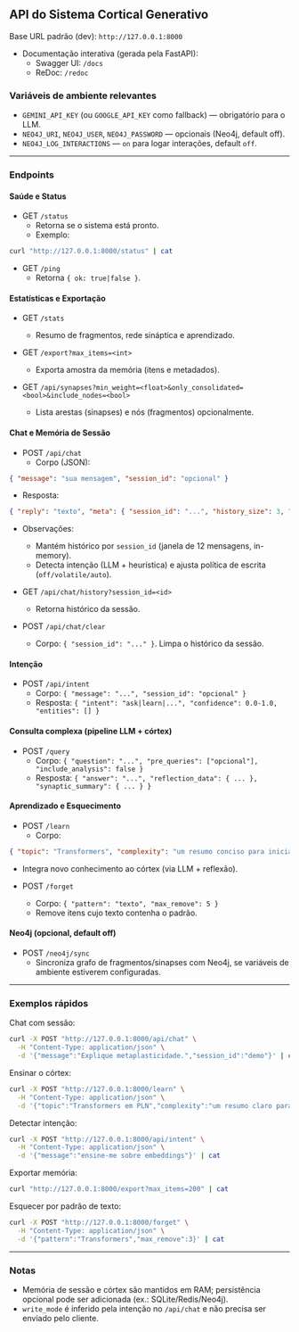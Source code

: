 ## API do Sistema Cortical Generativo

Base URL padrão (dev): `http://127.0.0.1:8000`

- Documentação interativa (gerada pela FastAPI):
  - Swagger UI: `/docs`
  - ReDoc: `/redoc`

### Variáveis de ambiente relevantes
- `GEMINI_API_KEY` (ou `GOOGLE_API_KEY` como fallback) — obrigatório para o LLM.
- `NEO4J_URI`, `NEO4J_USER`, `NEO4J_PASSWORD` — opcionais (Neo4j, default off).
- `NEO4J_LOG_INTERACTIONS` — `on` para logar interações, default `off`.

---

### Endpoints

#### Saúde e Status
- GET `/status`
  - Retorna se o sistema está pronto.
  - Exemplo:
```bash
curl "http://127.0.0.1:8000/status" | cat
```

- GET `/ping`
  - Retorna `{ ok: true|false }`.

#### Estatísticas e Exportação
- GET `/stats`
  - Resumo de fragmentos, rede sináptica e aprendizado.

- GET `/export?max_items=<int>`
  - Exporta amostra da memória (itens e metadados).

- GET `/api/synapses?min_weight=<float>&only_consolidated=<bool>&include_nodes=<bool>`
  - Lista arestas (sinapses) e nós (fragmentos) opcionalmente.

#### Chat e Memória de Sessão
- POST `/api/chat`
  - Corpo (JSON):
```json
{ "message": "sua mensagem", "session_id": "opcional" }
```
  - Resposta:
```json
{ "reply": "texto", "meta": { "session_id": "...", "history_size": 3, "intent": {"intent":"ask","confidence":0.7} } }
```
  - Observações:
    - Mantém histórico por `session_id` (janela de 12 mensagens, in-memory).
    - Detecta intenção (LLM + heurística) e ajusta política de escrita (`off/volatile/auto`).

- GET `/api/chat/history?session_id=<id>`
  - Retorna histórico da sessão.

- POST `/api/chat/clear`
  - Corpo: `{ "session_id": "..." }`. Limpa o histórico da sessão.

#### Intenção
- POST `/api/intent`
  - Corpo: `{ "message": "...", "session_id": "opcional" }`
  - Resposta: `{ "intent": "ask|learn|...", "confidence": 0.0-1.0, "entities": [] }`

#### Consulta complexa (pipeline LLM + córtex)
- POST `/query`
  - Corpo: `{ "question": "...", "pre_queries": ["opcional"], "include_analysis": false }`
  - Resposta: `{ "answer": "...", "reflection_data": { ... }, "synaptic_summary": { ... } }`

#### Aprendizado e Esquecimento
- POST `/learn`
  - Corpo:
```json
{ "topic": "Transformers", "complexity": "um resumo conciso para iniciante", "generate_queries": true }
```
  - Integra novo conhecimento ao córtex (via LLM + reflexão).

- POST `/forget`
  - Corpo: `{ "pattern": "texto", "max_remove": 5 }`
  - Remove itens cujo texto contenha o padrão.

#### Neo4j (opcional, default off)
- POST `/neo4j/sync`
  - Sincroniza grafo de fragmentos/sinapses com Neo4j, se variáveis de ambiente estiverem configuradas.

---

### Exemplos rápidos

Chat com sessão:
```bash
curl -X POST "http://127.0.0.1:8000/api/chat" \
  -H "Content-Type: application/json" \
  -d '{"message":"Explique metaplasticidade.","session_id":"demo"}' | cat
```

Ensinar o córtex:
```bash
curl -X POST "http://127.0.0.1:8000/learn" \
  -H "Content-Type: application/json" \
  -d '{"topic":"Transformers em PLN","complexity":"um resumo claro para iniciante"}' | cat
```

Detectar intenção:
```bash
curl -X POST "http://127.0.0.1:8000/api/intent" \
  -H "Content-Type: application/json" \
  -d '{"message":"ensine-me sobre embeddings"}' | cat
```

Exportar memória:
```bash
curl "http://127.0.0.1:8000/export?max_items=200" | cat
```

Esquecer por padrão de texto:
```bash
curl -X POST "http://127.0.0.1:8000/forget" \
  -H "Content-Type: application/json" \
  -d '{"pattern":"Transformers","max_remove":3}' | cat
```

---

### Notas
- Memória de sessão e córtex são mantidos em RAM; persistência opcional pode ser adicionada (ex.: SQLite/Redis/Neo4j).
- `write_mode` é inferido pela intenção no `/api/chat` e não precisa ser enviado pelo cliente.



